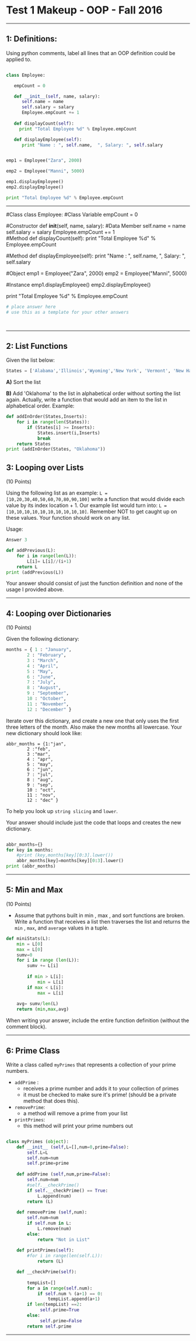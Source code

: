 # Test 1 Makeup - OOP - Fall 2016

-----

## 1: Definitions: 

Using python comments, label all lines that an OOP definition could be applied to.

```python

class Employee:

   empCount = 0

   def __init__(self, name, salary):
      self.name = name
      self.salary = salary
      Employee.empCount += 1
   
   def displayCount(self):
     print "Total Employee %d" % Employee.empCount

   def displayEmployee(self):
      print "Name : ", self.name,  ", Salary: ", self.salary


emp1 = Employee("Zara", 2000)

emp2 = Employee("Manni", 5000)

emp1.displayEmployee()
emp2.displayEmployee()

print "Total Employee %d" % Employee.empCount

```
-----

#Class
class Employee:
   #Class Variable
   empCount = 0
   
   #Constructor
   def __init__(self, name, salary):
   	  #Data Member 
      self.name = name
      self.salary = salary
      Employee.empCount += 1  
   #Method
   def displayCount(self):
     print "Total Employee %d" % Employee.empCount
     
   #Method
   def displayEmployee(self):
      print "Name : ", self.name,  ", Salary: ", self.salary

#Object
emp1 = Employee("Zara", 2000)
emp2 = Employee("Manni", 5000)

#Instance
emp1.displayEmployee()
emp2.displayEmployee()

print "Total Employee %d" % Employee.empCount



```python
# place answer here
# use this as a template for your other answers




```

-----

## 2: List Functions

Given the list below:

```python
States = ['Alabama','Illinois','Wyoming','New York', 'Vermont', 'New Hampshire', 'Maine', 'Texas']
```

**A)** Sort the list

**B)** Add 'Oklahoma' to the list in alphabetical order without sorting the list again. Actually, write a function that would add an item to the list in alphabetical order. Example:

```python States.sort()
def addInOrder(States,Inserts):
	for i in range(len(States)):
		if (States[i] >= Inserts):
			States.insert(i,Inserts)
			break
   	return States
print (addInOrder(States, "Oklahoma"))
```




## 3: Looping over Lists
(10 Points)

Using the following list as an example: `L = [10,20,30,40,50,60,70,80,90,100]` write a function that would divide each value by its index location + 1. Our example list would turn into: `L = [10,10,10,10,10,10,10,10,10,10]`. Remember NOT to get caught up on these values. Your function should work on any list.

Usage:
```python
Answer 3

def addPrevious(L):
	for i in range(len(L)):
		L[i]= L[i]//(i+1)
	return L
print (addPrevious(L))

```

Your answer should consist of just the function definition and none of the usage I provided above.

-----

## 4: Looping over Dictionaries
(10 Points)

Given the following dictionary: 
```python
months = { 1 : "January", 
     	2 : "February", 
    	3 : "March", 
        4 : "April", 
     	5 : "May", 
     	6 : "June", 
    	7 : "July",
        8 : "August",
     	9 : "September", 
    	10 : "October", 
        11 : "November",
    	12 : "December" }
```
Iterate over this dictionary, and create a new one that only uses the first three letters of the month. Also make the new months all lowercase. Your new dictionary should look like:

```
abbr_months = {1:"jan",
        2 :"feb",
        3 :"mar",
        4 : "apr", 
     	5 : "may", 
     	6 : "jun", 
    	7 : "jul",
        8 : "aug",
     	9 : "sep", 
    	10 : "oct", 
        11 : "nov",
        12 : "dec" }
```

To help you look up `string slicing` and `lower`. 

Your answer should include just the code that loops and creates the new dictionary.

```python

abbr_months={}
for key in months:
	#print (key,months[key][0:3].lower())
	abbr_months[key]=months[key][0:3].lower()
print (abbr_months)	

```
-----

## 5: Min and Max
(10 Points)

- Assume that pythons built in min , max , and sort functions are broken. Write a function that receives a list then traverses the list and returns the `min` , `max`, and `average` values in a tuple.

```python
def miniStats(L):
	min = L[0]
	max = L[0]
	sumv=0
	for i in range (len(L)):
		sumv += L[i]
		
		if min > L[i]:
			min = L[i]
		if max < L[i]:
			max = L[i]
			
	avg= sumv/len(L)	
	return (min,max,avg)


```

When writing your answer, include the entire function definition (without the comment block).

-----



## 6: Prime Class


Write a class called `myPrimes` that represents a collection of your prime numbers. 
- `addPrime` : 
    - receives a prime number and adds it to your collection of primes
    - it must be checked to make sure it's prime! (should be a private method that does this).
- `removePrime`:
    - a method will remove a prime from your list
- `printPrimes`:
    - this method will print your prime numbers out 
 
```python

class myPrimes (object):
	def __init__ (self,L=[],num=0,prime=False):
		self.L=L
		self.num=num
		self.prime=prime
		
	def addPrime (self,num,prime=False):
		self.num=num
		#self.__checkPrime()
		if self.__checkPrime() == True:
			L.append(num)
		return (L)
		
	def removePrime (self,num):
		self.num=num
		if self.num in L:
			L.remove(num)
		else:
			return "Not in List"
		
	def printPrimes(self):
		#for i in range(len(self.L)):
			return (L)

	def __checkPrime(self):
	
		tempList=[]
		for a in range(self.num):
			if self.num % (a+1) == 0:
				tempList.append(a+1)
		if len(tempList) ==2:
			 self.prime=True
		else:
			 self.prime=False
		return self.prime		

```
-----
